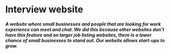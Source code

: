 # Interview website

##### A website where small businesses and people that are looking for work experience can meet and chat. We did this because other websites don't have this feature and on larger job listing websites, there is a lower chance of small businesses to stand out. Our website allows start-ups to grow.



